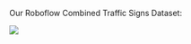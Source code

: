 Our Roboflow Combined Traffic Signs Dataset:

<a href="https://universe.roboflow.com/main-projects-ceyx1/traffic-signs-combined">
    <img src="https://app.roboflow.com/images/download-dataset-badge.svg"></img>
</a>
